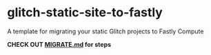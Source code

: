 # glitch-static-site-to-fastly

A template for migrating your static Glitch projects to Fastly Compute

**CHECK OUT [MIGRATE.md](MIGRATE.md) for steps**
